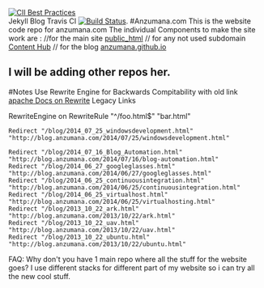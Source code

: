 [![CII Best Practices](https://bestpractices.coreinfrastructure.org/projects/459/badge)](https://bestpractices.coreinfrastructure.org/projects/459)  
Jekyll Blog Travis CI
[![Build Status](https://travis-ci.org/Anzumana/anzumana.github.io.svg?branch=master)](https://travis-ci.org/Anzumana/anzumana.github.io). 
#Anzumana.com
This is the  website code repo for anzumana.com
The individual Components to make the site work are :
//for the main site
[public_html](https://github.com/Anzumana/public_html)
// for any not used subdomain
[Content Hub](https://github.com/Anzumana/ContentHub)
// for the blog
[anzumana.github.io](https://github.com/Anzumana/anzumana.github.io)

I will be adding other repos her.
-----
#Notes
Use Rewrite Engine for Backwards Compitability with old link
[apache Docs on Rewrite](http://httpd.apache.org/docs/2.4/rewrite/remapping.html)
Legacy Links

RewriteEngine  on
RewriteRule    "^/foo\.html$"  "bar.html" 

	Redirect "/blog/2014_07_25_windowsdevelopment.html" "http://blog.anzumana.com/2014/07/25/windowsdevelopment.html"

	Redirect "/blog/2014_07_16_Blog_Automation.html" "http://blog.anzumana.com/2014/07/16/blog-automation.html"
	Redirect "/blog/2014_06_27_googleglasses.html" "http://blog.anzumana.com/2014/06/27/googleglasses.html"
	Redirect "/blog/2014_06_25_continuousintegration.html" "http://blog.anzumana.com/2014/06/25/continuousintegration.html"
	Redirect "/blog/2014_06_25_virtualhost.html" "http://blog.anzumana.com/2014/06/25/virtualhosting.html"
	Redirect "/blog/2013_10_22_ark.html" "http://blog.anzumana.com/2013/10/22/ark.html"
	Redirect "/blog/2013_10_22_uav.html" "http://blog.anzumana.com/2013/10/22/uav.html"
	Redirect "/blog/2013_10_22_ubuntu.html" "http://blog.anzumana.com/2013/10/22/ubuntu.html"

FAQ:
Why don't you have 1 main repo where all the stuff for the website goes?
I use different stacks for different part of my website so i can try all the new cool stuff.

